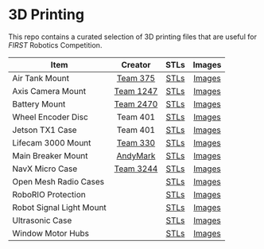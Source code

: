 # 3D Printing

This repo contains a curated selection of 3D printing files that are useful for *FIRST* Robotics Competition.

| Item | Creator | STLs | Images |
| ---- | :----: | :----: | :----: |
| Air Tank Mount | [Team 375]([http://www.thingiverse.com/thing:685037](http://www.thingiverse.com/thing:685037)) | [STLs](../tree/master/Air%20Tank%20Mount/Files) | [Images](../tree/master/Air%20Tank%20Mount/Images) |
| Axis Camera Mount | [Team 1247]([http://www.thingiverse.com/thing:245091](http://www.thingiverse.com/thing:245091)) | [STLs](../tree/master/Axis%20Camera%20Mount/Files) | [Images](../tree/master/Axis%20Camera%20Mount/Images) |
| Battery Mount | [Team 2470]([http://www.thingiverse.com/thing:326904](http://www.thingiverse.com/thing:326904)) | [STLs](../tree/master/Battery%20Mount/Files) | [Images](../tree/master/Battery%20Mount/Images) |
|Wheel Encoder Disc | Team 401 | [STLs](../tree/master/Encoder%20Disc%20Mount/Files) | [Images](../tree/master/Encoder%20Disc%20Mount/Images) |
| Jetson TX1 Case | Team 401 | [STLs](../tree/master/Jetson%20TX1%20Case/Files) | [Images](../tree/master/Jetson%20TX1%20Case/Images) |
| Lifecam 3000 Mount | [Team 330]([http://www.thingiverse.com/thing:1494829](http://www.thingiverse.com/thing:1494829)) | [STLs](../tree/master/Lifecam%203000%20Mount/Files) | [Images](../tree/master/Lifecam%203000%20Mount/Images) |
| Main Breaker Mount | [AndyMark]([http://www.andymark.com/product-p/am-120ashield.htm](http://www.andymark.com/product-p/am-120ashield.htm)) | [STLs](../tree/master/Main%20Breaker%20Mount/Files) | [Images](../tree/master/Main%20Breaker%20Mount/Images) |
| NavX Micro Case | [Team 3244]([http://www.thingiverse.com/thing:1988260](http://www.thingiverse.com/thing:1988260)) | [STLs](../tree/master/NavX%20Micro%20Case/Files) | [Images](../tree/master/NavX%20Micro%20Case/Images) |
| Open Mesh Radio Cases | []() | [STLs](../tree/master//Files) | [Images](../tree/master//Images) |
| RoboRIO Protection | []() | [STLs](../tree/master//Files) | [Images](../tree/master//Images) |
| Robot Signal Light Mount | []() | [STLs](../tree/master//Files) | [Images](../tree/master//Images) |
| Ultrasonic Case | []() | [STLs](../tree/master//Files) | [Images](../tree/master//Images) |
| Window Motor Hubs | []() | [STLs](../tree/master//Files) | [Images](../tree/master//Images) |
